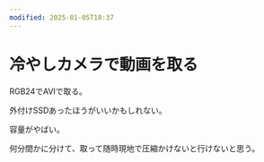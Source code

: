 ```yaml
---
modified: 2025-01-05T18:37
---
```

# 冷やしカメラで動画を取る

RGB24でAVIで取る。

外付けSSDあったほうがいいかもしれない。

容量がやばい。

何分間かに分けて、取って随時現地で圧縮かけないと行けないと思う。